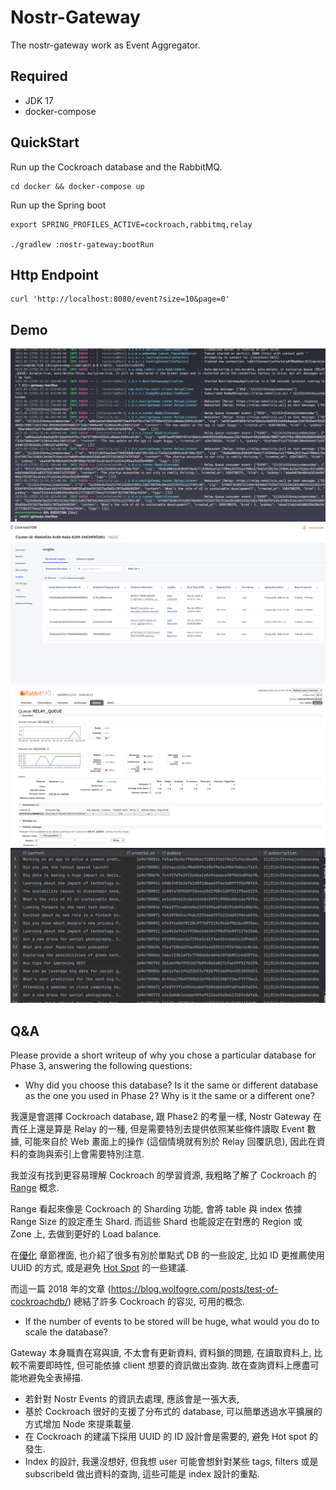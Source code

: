 # Nostr-Gateway
The nostr-gateway work as Event Aggregator.

## Required
* JDK 17
* docker-compose

## QuickStart
Run up the Cockroach database and the RabbitMQ.
```shell
cd docker && docker-compose up
```

Run up the Spring boot
```shell
export SPRING_PROFILES_ACTIVE=cockroach,rabbitmq,relay

./gradlew :nostr-gateway:bootRun 
```

## Http Endpoint
```shell
curl 'http://localhost:8080/event?size=10&page=0'
```

## Demo
![demo](../doc/demo-1.png)
![cockroachdb](../doc/cockraochdb.png)
![rabbitmq](../doc/rabbitmq.png)
![selectdb](../doc/selectdb.png)

## Q&A
Please provide a short writeup of why you chose a particular database for Phase 3, answering the following questions:
* Why did you choose this database? Is it the same or different database as the one you used in Phase 2? Why is it 
the same or a different one?

我還是會選擇 Cockroach database, 跟 Phase2 的考量一樣, Nostr Gateway 在責任上還是算是 Relay 的一種, 但是需要特別去提供依照某些條件讀取 Event 數據, 可能來自於 Web 畫面上的操作 (這個情境就有別於 Relay 回覆訊息), 
因此在資料的查詢與索引上會需要特別注意.

我並沒有找到更容易理解 Cockroach 的學習資源, 我粗略了解了 Cockroach 的 [Range](https://www.cockroachlabs.com/docs/v23.1/architecture/glossary#range) 概念.

Range 看起來像是 Cockroach 的 Sharding 功能, 會將 table 與 index 依據 Range Size 的設定產生 Shard. 而這些 Shard 也能設定在對應的 Region 或 Zone 上,
去做到更好的 Load balance.

在[優化](https://www.cockroachlabs.com/docs/v23.1/performance-best-practices-overview.html) 章節裡面, 也介紹了很多有別於單點式 DB 的一些設定, 比如 ID 更推薦使用 UUID 的方式, 或是避免 [Hot Spot](https://www.cockroachlabs.com/docs/v23.1/performance-best-practices-overview.html#hot-spots) 的一些建議.

而這一篇 2018 年的文章 (https://blog.wolfogre.com/posts/test-of-cockroachdb/) 總結了許多 Cockroach 的容災, 可用的概念.

* If the number of events to be stored will be huge, what would you do to scale the database?

Gateway 本身職責在寫與讀, 不太會有更新資料, 資料鎖的問題, 在讀取資料上, 比較不需要即時性, 但可能依據 client 想要的資訊做出查詢. 故在查詢資料上應盡可能地避免全表掃描.
  * 若針對 Nostr Events 的資訊去處理, 應該會是一張大表,
  * 基於 Cockroach 很好的支援了分布式的 database, 可以簡單透過水平擴展的方式增加 Node 來提乘載量.
  * 在 Cockroach 的建議下採用 UUID 的 ID 設計會是需要的, 避免 Hot spot 的發生.
  * Index 的設計, 我還沒想好, 但我想 user 可能會想針對某些 tags, filters 或是 subscribeId 做出資料的查詢, 這些可能是 index 設計的重點.